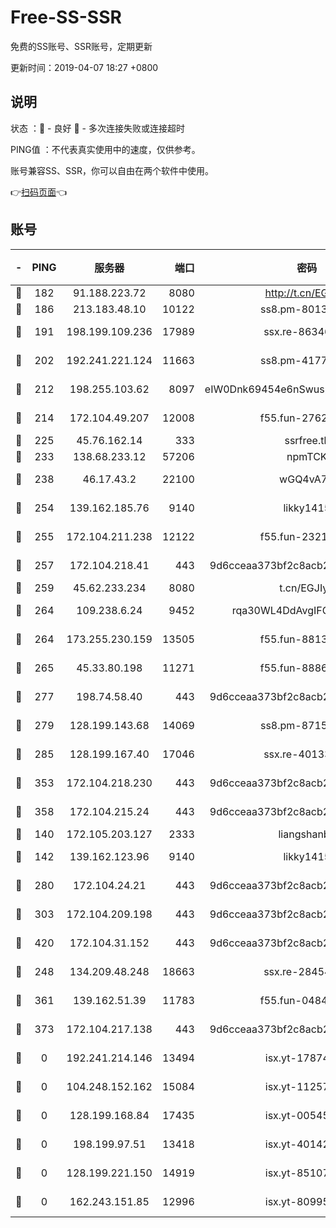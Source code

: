 # Free-SS-SSR

免费的SS账号、SSR账号，定期更新

更新时间：2019-04-07 18:27 +0800

## 说明

状态     ：🙂 - 良好 🙁 - 多次连接失败或连接超时

PING值   ：不代表真实使用中的速度，仅供参考。

账号兼容SS、SSR，你可以自由在两个软件中使用。

👉[扫码页面](https://liesauer.github.io/Free-SS-SSR/)👈

## 账号

|-|PING|服务器|端口|密码|加密方式|区域|
|:----:|:----:|:-----:|-----:|:----:|:----:|:----:|
|🙂|182|91.188.223.72|8080|http://t.cn/EGJIyrl|rc4-md5|RU|
|🙂|186|213.183.48.10|10122|ss8.pm-80138879|rc4-md5|RU|
|🙂|191|198.199.109.236|17989|ssx.re-86346346|aes-256-cfb|US|
|🙂|202|192.241.221.124|11663|ss8.pm-41772299|aes-256-cfb|US|
|🙂|212|198.255.103.62|8097|eIW0Dnk69454e6nSwuspv9DmS201tQ0D|aes-256-cfb|US|
|🙂|214|172.104.49.207|12008|f55.fun-27622022|aes-256-cfb|SG|
|🙂|225|45.76.162.14|333|ssrfree.tk|rc4|SG|
|🙂|233|138.68.233.12|57206|npmTCK|rc4-md5|US|
|🙂|238|46.17.43.2|22100|wGQ4vA7D|aes-256-gcm|RU|
|🙂|254|139.162.185.76|9140|likky1415|aes-256-cfb|DE|
|🙂|255|172.104.211.238|12122|f55.fun-23214357|aes-256-cfb|US|
|🙂|257|172.104.218.41|443|9d6cceaa373bf2c8acb22e60b6a58be6|aes-256-cfb|US|
|🙂|259|45.62.233.234|8080|t.cn/EGJIyrl|rc4-md5|CA|
|🙂|264|109.238.6.24|9452|rqa30WL4DdAvgIFG6Fs3znzTa|aes-256-cfb|FR|
|🙂|264|173.255.230.159|13505|f55.fun-88132244|aes-256-cfb|US|
|🙂|265|45.33.80.198|11271|f55.fun-88868016|aes-256-cfb|US|
|🙂|277|198.74.58.40|443|9d6cceaa373bf2c8acb22e60b6a58be6|aes-256-cfb|US|
|🙂|279|128.199.143.68|14069|ss8.pm-87154822|aes-256-cfb|SG|
|🙂|285|128.199.167.40|17046|ssx.re-40133185|aes-256-cfb|SG|
|🙂|353|172.104.218.230|443|9d6cceaa373bf2c8acb22e60b6a58be6|aes-256-cfb|US|
|🙂|358|172.104.215.24|443|9d6cceaa373bf2c8acb22e60b6a58be6|aes-256-cfb|US|
|🙂|140|172.105.203.127|2333|liangshanbo|chacha20|JP|
|🙂|142|139.162.123.96|9140|likky1415|aes-256-cfb|JP|
|🙂|280|172.104.24.21|443|9d6cceaa373bf2c8acb22e60b6a58be6|aes-256-cfb|US|
|🙂|303|172.104.209.198|443|9d6cceaa373bf2c8acb22e60b6a58be6|aes-256-cfb|US|
|🙂|420|172.104.31.152|443|9d6cceaa373bf2c8acb22e60b6a58be6|aes-256-cfb|US|
|🙁|248|134.209.48.248|18663|ssx.re-28454131|aes-256-cfb|US|
|🙁|361|139.162.51.39|11783|f55.fun-04843983|aes-256-cfb|SG|
|🙁|373|172.104.217.138|443|9d6cceaa373bf2c8acb22e60b6a58be6|aes-256-cfb|US|
|🙁|0|192.241.214.146|13494|isx.yt-17874005|aes-256-cfb|US|
|🙁|0|104.248.152.162|15084|isx.yt-11257150|aes-256-cfb|SG|
|🙁|0|128.199.168.84|17435|isx.yt-00545215|aes-256-cfb|SG|
|🙁|0|198.199.97.51|13418|isx.yt-40142272|aes-256-cfb|US|
|🙁|0|128.199.221.150|14919|isx.yt-85107538|aes-256-cfb|SG|
|🙁|0|162.243.151.85|12996|isx.yt-80995578|aes-256-cfb|US|
